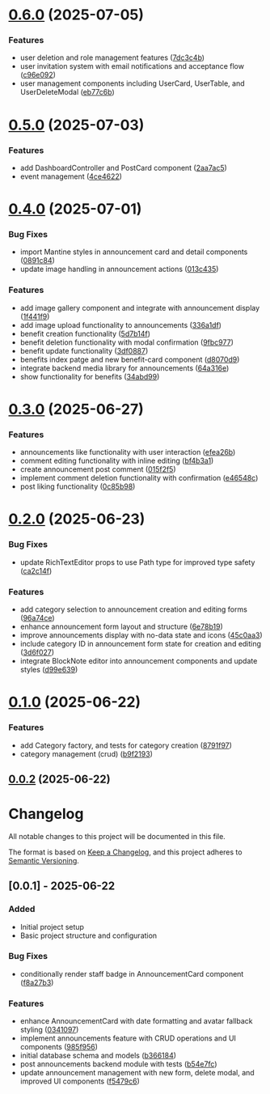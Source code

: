 # [0.6.0](https://github.com/rmirandasv/intrahub/compare/v0.5.0...v0.6.0) (2025-07-05)


### Features

* user deletion and role management features ([7dc3c4b](https://github.com/rmirandasv/intrahub/commit/7dc3c4b401ed1677e977d2629c06fb51fa3baad5))
* user invitation system with email notifications and acceptance flow ([c96e092](https://github.com/rmirandasv/intrahub/commit/c96e0923ee39575e6f7607fca8ad19b230f78161))
* user management components including UserCard, UserTable, and UserDeleteModal ([eb77c6b](https://github.com/rmirandasv/intrahub/commit/eb77c6b9e8665e2d45dac7da222945473cbd5fcb))

# [0.5.0](https://github.com/rmirandasv/intrahub/compare/v0.4.0...v0.5.0) (2025-07-03)


### Features

* add DashboardController and PostCard component ([2aa7ac5](https://github.com/rmirandasv/intrahub/commit/2aa7ac52d5426a400b88442d312094611fbab581))
* event management ([4ce4622](https://github.com/rmirandasv/intrahub/commit/4ce4622c64d62b10ccfde7f48ae207cd65f81ce7))

# [0.4.0](https://github.com/rmirandasv/intrahub/compare/v0.3.0...v0.4.0) (2025-07-01)


### Bug Fixes

* import Mantine styles in announcement card and detail components ([0891c84](https://github.com/rmirandasv/intrahub/commit/0891c844add5aeae82561017f45aa5301d36011d))
* update image handling in announcement actions ([013c435](https://github.com/rmirandasv/intrahub/commit/013c435c08fa77a0e707ad15c81280490a1fc80e))


### Features

* add image gallery component and integrate with announcement display ([1f441f9](https://github.com/rmirandasv/intrahub/commit/1f441f9638c2c69edb5bec70c6c771ebfb20948a))
* add image upload functionality to announcements ([336a1df](https://github.com/rmirandasv/intrahub/commit/336a1dfb283fe91b8de39d7efd5cfc78db015200))
* benefit creation functionality ([5d7b14f](https://github.com/rmirandasv/intrahub/commit/5d7b14f7799d844109ae1f62b6eced6323d655cb))
* benefit deletion functionality with modal confirmation ([9fbc977](https://github.com/rmirandasv/intrahub/commit/9fbc977ff1996742db539babf2a596955a484c8e))
* benefit update functionality ([3df0887](https://github.com/rmirandasv/intrahub/commit/3df0887d1e37bda67190896bdb3135be78ee4c8d))
* benefits index patge and new benefit-card component ([d8070d9](https://github.com/rmirandasv/intrahub/commit/d8070d97da4a0131c690fe0240a97fd1b04e1f5b))
* integrate backend media library for announcements ([64a316e](https://github.com/rmirandasv/intrahub/commit/64a316e5e23a659f18aac4f356df44253d5081d2))
* show functionality for benefits ([34abd99](https://github.com/rmirandasv/intrahub/commit/34abd99e6a6e111d93e2ad4930aaca8858c536e2))

# [0.3.0](https://github.com/rmirandasv/intrahub/compare/v0.2.0...v0.3.0) (2025-06-27)


### Features

* announcements like functionality  with user interaction ([efea26b](https://github.com/rmirandasv/intrahub/commit/efea26b0c5cb96889e02a026d635e5c8e31e7ade))
* comment editing functionality with inline editing ([bf4b3a1](https://github.com/rmirandasv/intrahub/commit/bf4b3a17aceb60b2c45aad3f400f21f570e1526e))
* create announcement post comment ([015f2f5](https://github.com/rmirandasv/intrahub/commit/015f2f575acdcc1916728f0cb47ca2f8477823bc))
* implement comment deletion functionality with confirmation ([e46548c](https://github.com/rmirandasv/intrahub/commit/e46548cd4181e9af1728ffbf63212f816de5a651))
* post liking functionality ([0c85b98](https://github.com/rmirandasv/intrahub/commit/0c85b98c148856ded7b011969481281e5f3b1b3b))

# [0.2.0](https://github.com/rmirandasv/intrahub/compare/v0.1.0...v0.2.0) (2025-06-23)


### Bug Fixes

* update RichTextEditor props to use Path type for improved type safety ([ca2c14f](https://github.com/rmirandasv/intrahub/commit/ca2c14f92304d83e15b81f3123f526428bc57d37))


### Features

* add category selection to announcement creation and editing forms ([96a74ce](https://github.com/rmirandasv/intrahub/commit/96a74ceee4631a9bd976e9d1e70637a74b6c112a))
* enhance announcement form layout and structure ([6e78b19](https://github.com/rmirandasv/intrahub/commit/6e78b19ca1849e50cce9efef006312ab92347569))
* improve announcements display with no-data state and icons ([45c0aa3](https://github.com/rmirandasv/intrahub/commit/45c0aa3749754b69c36c1e22ca81cfe452855501))
* include category ID in announcement form state for creation and editing ([3d6f027](https://github.com/rmirandasv/intrahub/commit/3d6f0274c976ee6b3931ae815c5b84cd79d47614))
* integrate BlockNote editor into announcement components and update styles ([d99e639](https://github.com/rmirandasv/intrahub/commit/d99e639a625a7687faa3fa53b0a6361461ee1425))

# [0.1.0](https://github.com/rmirandasv/intrahub/compare/v0.0.2...v0.1.0) (2025-06-22)


### Features

* add Category factory, and tests for category creation ([8791f97](https://github.com/rmirandasv/intrahub/commit/8791f9767736beb387dee716cb3248fcd8c0acc9))
* category management (crud) ([b9f2193](https://github.com/rmirandasv/intrahub/commit/b9f2193b49062812564d43ea44c90a9375ed3d3c))

## [0.0.2](https://github.com/rmirandasv/intrahub/compare/v0.0.1...v0.0.2) (2025-06-22)

# Changelog

All notable changes to this project will be documented in this file.

The format is based on [Keep a Changelog](https://keepachangelog.com/en/1.0.0/),
and this project adheres to [Semantic Versioning](https://semver.org/spec/v2.0.0.html).

## [0.0.1] - 2025-06-22

### Added
- Initial project setup
- Basic project structure and configuration

### Bug Fixes

* conditionally render staff badge in AnnouncementCard component ([f8a27b3](https://github.com/rmirandasv/intrahub/commit/f8a27b37bd177cfda4b9ff25a4ff35f4ee5adc58))


### Features

* enhance AnnouncementCard with date formatting and avatar fallback styling ([0341097](https://github.com/rmirandasv/intrahub/commit/0341097bbaf7aa16f9918219fc0a678ee2e7b05a))
* implement announcements feature with CRUD operations and UI components ([985f956](https://github.com/rmirandasv/intrahub/commit/985f95629cbdeac5cbc8cafa212127770e5ad3a2))
* initial database schema and models ([b366184](https://github.com/rmirandasv/intrahub/commit/b3661845912c180e961ba37f7992fcc990eac70f))
* post announcements backend module with tests ([b54e7fc](https://github.com/rmirandasv/intrahub/commit/b54e7fcb3a0480f15d61b4725bd18e74ffb4b050))
* update announcement management with new form, delete modal, and improved UI components ([f5479c6](https://github.com/rmirandasv/intrahub/commit/f5479c69c1eb1163f2692dc580d8d0c5618695d0))
